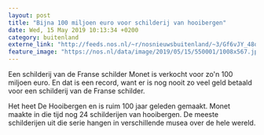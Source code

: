 ```yaml
---
layout: post
title: "Bijna 100 miljoen euro voor schilderij van hooibergen"
date: Wed, 15 May 2019 10:13:34 +0200
category: buitenland
externe_link: "http://feeds.nos.nl/~r/nosnieuwsbuitenland/~3/Gf6vJY_48qQ/2284702"
feature_image: "https://nos.nl/data/image/2019/05/15/550001/1008x567.jpg"
---
```


<p>Een schilderij van de Franse schilder Monet is verkocht voor zo'n 100 miljoen euro. En dat is een record, want er is nog nooit zo veel geld betaald voor een schilderij van de Franse schilder.</p>
<p>Het heet De Hooibergen en is ruim 100 jaar geleden gemaakt. Monet maakte in die tijd nog 24 schilderijen van hooibergen. De meeste schilderijen uit die serie hangen in verschillende musea over de hele wereld.</p><img src="http://feeds.feedburner.com/~r/nosnieuwsbuitenland/~4/Gf6vJY_48qQ" height="1" width="1" alt=""/>
